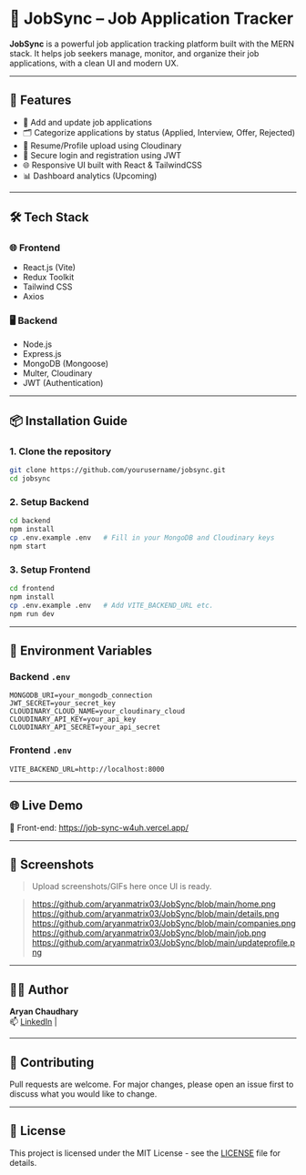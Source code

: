 # 💼 JobSync – Job Application Tracker

**JobSync** is a powerful job application tracking platform built with the MERN stack. It helps job seekers manage, monitor, and organize their job applications, with a clean UI and modern UX.

---

## 🚀 Features

- 🧾 Add and update job applications
- 🗂 Categorize applications by status (Applied, Interview, Offer, Rejected)
- 📄 Resume/Profile upload using Cloudinary
- 🔐 Secure login and registration using JWT
- 🌐 Responsive UI built with React & TailwindCSS
- 📊 Dashboard analytics (Upcoming)

---

## 🛠 Tech Stack

### 🌐 Frontend
- React.js (Vite)
- Redux Toolkit
- Tailwind CSS
- Axios

### 🖥 Backend
- Node.js
- Express.js
- MongoDB (Mongoose)
- Multer, Cloudinary
- JWT (Authentication)

---

## 📦 Installation Guide

### 1. Clone the repository
```bash
git clone https://github.com/yourusername/jobsync.git
cd jobsync
```

### 2. Setup Backend
```bash
cd backend
npm install
cp .env.example .env   # Fill in your MongoDB and Cloudinary keys
npm start
```

### 3. Setup Frontend
```bash
cd frontend
npm install
cp .env.example .env   # Add VITE_BACKEND_URL etc.
npm run dev
```

---

## 📁 Environment Variables

### Backend `.env`
```env
MONGODB_URI=your_mongodb_connection
JWT_SECRET=your_secret_key
CLOUDINARY_CLOUD_NAME=your_cloudinary_cloud
CLOUDINARY_API_KEY=your_api_key
CLOUDINARY_API_SECRET=your_api_secret
```

### Frontend `.env`
```env
VITE_BACKEND_URL=http://localhost:8000
```

---

## 🌐 Live Demo

🧪 Front-end: https://job-sync-w4uh.vercel.app/ 


---

## 📸 Screenshots

> Upload screenshots/GIFs here once UI is ready.  

> https://github.com/aryanmatrix03/JobSync/blob/main/home.png
> https://github.com/aryanmatrix03/JobSync/blob/main/details.png
> https://github.com/aryanmatrix03/JobSync/blob/main/companies.png
> https://github.com/aryanmatrix03/JobSync/blob/main/job.png
> https://github.com/aryanmatrix03/JobSync/blob/main/updateprofile.png

---

## 👨‍💻 Author

**Aryan Chaudhary**  
📫 [LinkedIn](https://www.linkedin.com/in/aryanchaudhary11336/) | 

---

## 🤝 Contributing

Pull requests are welcome. For major changes, please open an issue first to discuss what you would like to change.

---

## 📄 License

This project is licensed under the MIT License - see the [LICENSE](LICENSE) file for details.
